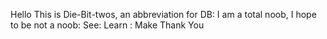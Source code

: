 Hello
	This is Die-Bit-twos, an abbreviation for DB:
 	I am a total noob, I hope to be not a noob:
	See: Learn : Make
Thank You 

<!---
Die-Bit-twos/Die-Bit-twos is a ✨ special ✨ repository because its `README.md` (this file) appears on your GitHub profile.
You can click the Preview link to take a look at your changes.
--->
